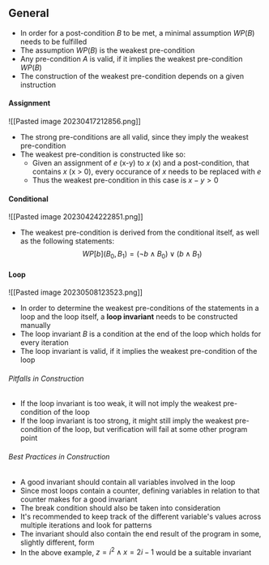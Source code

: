 ## General
- In order for a post-condition $B$ to be met, a minimal assumption $WP(B)$ needs to be fulfilled
- The assumption $WP(B)$ is the weakest pre-condition
- Any pre-condition $A$ is valid, if it implies the weakest pre-condition $WP(B)$
- The construction of the weakest pre-condition depends on a given instruction
#### Assignment
![[Pasted image 20230417212856.png]]
- The strong pre-conditions are all valid, since they imply the weakest pre-condition
- The weakest pre-condition is constructed like so:
	- Given an assignment of $e$ (x-y) to $x$ (x) and a post-condition, that contains $x$ (x > 0), every occurance of $x$ needs to be replaced with $e$
	 - Thus the weakest pre-condition in this case is $x-y > 0$
#### Conditional
![[Pasted image 20230424222851.png]]
- The weakest pre-condition is derived from the conditional itself, as well as the following statements:
$$WP[b] (B_0, B_1) = (\neg b \land B_0) \lor (b \land B_1)$$
#### Loop
![[Pasted image 20230508123523.png]]
- In order to determine the weakest pre-conditions of the statements in a loop and the loop itself, a **loop invariant** needs to be constructed manually
- The loop invariant $B$ is a condition at the end of the loop which holds for every iteration
- The loop invariant is valid, if it implies the weakest pre-condition of the loop
###### Pitfalls in Construction
- If the loop invariant is too weak, it will not imply the weakest pre-condition of the loop
- If the loop invariant is too strong, it might still imply the weakest pre-condition of the loop, but verification will fail at some other program point
###### Best Practices in Construction
- A good invariant should contain all variables involved in the loop
- Since most loops contain a counter, defining variables in relation to that counter makes for a good invariant
- The break condition should also be taken into consideration
- It's recommended to keep track of the different variable's values across multiple iterations and look for patterns
- The invariant should also contain the end result of the program in some, slightly different, form
- In the above example, $z = i^2 \land x = 2i -1$ would be a suitable invariant